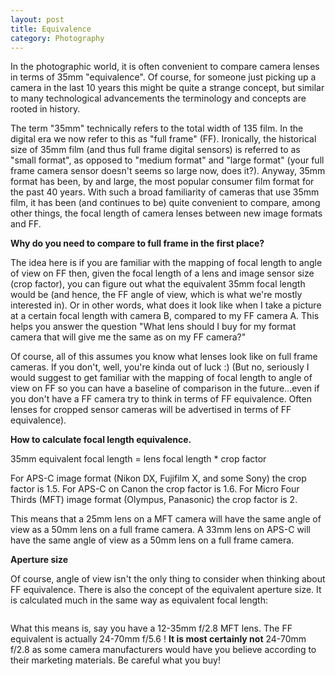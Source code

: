 ```yaml
---
layout: post
title: Equivalence
category: Photography
---
```

In the photographic world, it is often convenient to compare camera lenses in terms of 35mm "equivalence".  Of course, for someone just picking up a camera in the last 10 years this might be quite a strange concept, but similar to many technological advancements the terminology and concepts are rooted in history.

The term "35mm" technically refers to the total width of 135 film.  In the digital era we now refer to this as "full frame" (FF).  Ironically, the historical size of 35mm film (and thus full frame digital sensors) is referred to as "small format", as opposed to "medium format" and "large format" (your full frame camera sensor doesn't seems so large now, does it?).  Anyway, 35mm format has been, by and large, the most popular consumer film format for the past 40 years.  With such a broad familiarity of cameras that use 35mm film, it has been (and continues to be) quite convenient to compare, among other things, the focal length of camera lenses between new image formats and FF.

**Why do you need to compare to full frame in the first place?**

The idea here is if you are familiar with the mapping of focal length to angle of view on FF then, given the focal length of a lens and image sensor size (crop factor), you can figure out what the equivalent 35mm focal length would be (and hence, the FF angle of view, which is what we're mostly interested in).  Or in other words, what does it look like when I take a picture at a certain focal length with camera B, compared to my FF camera A.  This helps you answer the question "What lens should I buy for my <x> format camera that will give me the same as <y> on my FF camera?"

Of course, all of this assumes you know what lenses look like on full frame cameras.  If you don't, well, you're kinda out of luck :) (But no, seriously I would suggest to get familiar with the mapping of focal length to angle of view on FF so you can have a baseline of comparison in the future...even if you don't have a FF camera try to think in terms of FF equivalence.  Often lenses for cropped sensor cameras will be advertised in terms of FF equivalence).

**How to calculate focal length equivalence.**

35mm equivalent focal length = lens focal length * crop factor

For APS-C image format (Nikon DX, Fujifilm X, and some Sony) the crop factor is 1.5.  For APS-C on Canon the crop factor is 1.6.  For Micro Four Thirds (MFT) image format (Olympus, Panasonic) the crop factor is 2.

This means that a 25mm lens on a MFT camera will have the same angle of view as a 50mm lens on a full frame camera.  A 33mm lens on APS-C will have the same angle of view as a 50mm lens on a full frame camera.

**Aperture size**

Of course, angle of view isn't the only thing to consider when thinking about FF equivalence.  There is also the concept of the equivalent aperture size.  It is calculated much in the same way as equivalent focal length:

```35mm equivalent aperture size = lens aperture size (f-number) * crop factor.
```

What this means is, say you have a 12-35mm f/2.8 MFT lens.  The FF equivalent is actually 24-70mm f/5.6 !  **It is most certainly not** 24-70mm f/2.8 as some camera manufacturers would have you believe according to their marketing materials.  Be careful what you buy!

